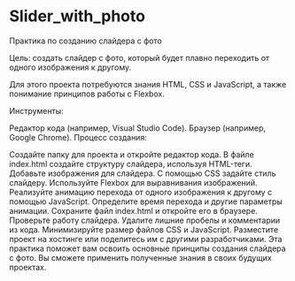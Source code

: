 # Slider_with_photo
Практика по созданию слайдера с фото

Цель: создать слайдер с фото, который будет плавно переходить от одного изображения к другому.

Для этого проекта потребуются знания HTML, CSS и JavaScript, а также понимание принципов работы с Flexbox.

Инструменты:

Редактор кода (например, Visual Studio Code).
Браузер (например, Google Chrome).
Процесс создания:

Создайте папку для проекта и откройте редактор кода.
В файле index.html создайте структуру слайдера, используя HTML-теги.
Добавьте изображения для слайдера.
С помощью CSS задайте стиль слайдеру.
Используйте Flexbox для выравнивания изображений.
Реализуйте анимацию перехода от одного изображения к другому с помощью JavaScript.
Определите время перехода и другие параметры анимации.
Сохраните файл index.html и откройте его в браузере.
Проверьте работу слайдера.
Удалите лишние пробелы и комментарии из кода.
Минимизируйте размер файлов CSS и JavaScript.
Разместите проект на хостинге или поделитесь им с другими разработчиками.
Эта практика поможет вам освоить основные принципы создания слайдера с фото. Вы сможете применить полученные знания в своих будущих проектах.
